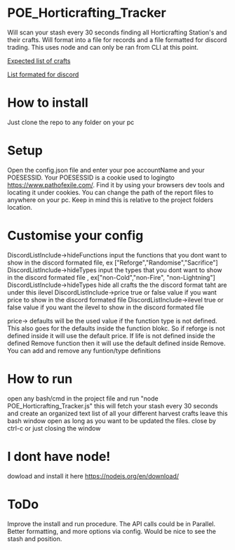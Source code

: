 
# POE_Horticrafting_Tracker
Will scan your stash every 30 seconds finding all Horticrafting Station's and their crafts. Will format into a file for records and a file formatted for discord trading.
This uses node and can only be ran from CLI at this point.

[Expected list of crafts](https://github.com/Corbris/POE_Horticrafting_Tracker/blob/master/REPORTS/CraftList.txt)

[List formated for discord](https://github.com/Corbris/POE_Horticrafting_Tracker/blob/master/REPORTS/CraftList_Discord.txt)

# How to install
Just clone the repo to any folder on your pc

# Setup
Open the config.json file and enter your poe accountName and your POESESSID.
Your POESESSID is a cookie used to logingto https://www.pathofexile.com/. Find it by using your browsers dev tools and locating it under cookies.
You can change the path of the report files to anywhere on your pc. Keep in mind this is relative to the project folders location.

# Customise your config
DiscordListInclude->hideFunctions input the functions that you dont want to show in the discord formated file, ex ["Reforge","Randomise","Sacrifice"]
DiscordListInclude->hideTypes input the types that you dont want to show in the discord formated file \, ex["non-Cold","non-Fire", "non-Lightning"]
DiscordListInclude->hideTypes hide all crafts the the discord format taht are under this ilevel
DiscordListInclude->price true or false value if you want price to show in the discord formated file
DiscordListInclude->ilevel true or false value if you want the ilevel to show in the discord formated file

price-> defaults will be the used value if the function type is not defined. This also goes for the defaults inside the function blokc. So if reforge is not defined inside it will use the default price. If life is not defined inside the defined Remove function then it will use the default defined inside Remove.
You can add and remove any funtion/type definitions

# How to run
open any bash/cmd in the project file and run "node POE_Horticrafting_Tracker.js"
this will fetch your stash every 30 seconds and create an organized text list of all your different harvest crafts
leave this bash window open as long as you want to be updated the files.
close by ctrl-c or just closing the window

# I dont have node!
dowload and install it here https://nodejs.org/en/download/

# ToDo
Improve the install and run procedure.
The API calls could be in Parallel.
Better formatting, and more options via config.
Would be nice to see the stash and position.
